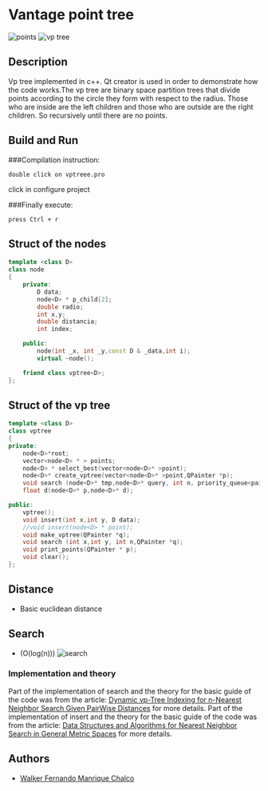 Vantage point tree
=========

![](https://github.com/walker1239/Estructura-de-datos/edit/master/vptree/img/points.png "points")
![](https://github.com/walker1239/Estructura-de-datos/edit/master/vptree/img/vptree.png "vp tree")

## Description
Vp tree implemented in c++. Qt creator is used in order to demonstrate how the code works.The vp tree are binary space partition trees that divide points according to the circle they form with respect to the radius. Those who are inside are the left children and those who are outside are the right children. So recursively until there are no points.

## Build and Run
###Compilation instruction:

	double click on vptreee.pro
  click in configure project

###Finally execute:

	press Ctrl + r

## Struct of the nodes
```c++
template <class D>
class node
{
    private:
        D data;
        node<D> * p_child[2];
        double radio;
        int x,y;
        double distancia;
        int index;

    public:
        node(int _x, int _y,const D & _data,int i);
        virtual ~node();

    friend class vptree<D>;
};
```

## Struct of the vp tree

```c++
template <class D>
class vptree
{
private:
    node<D>*root;
    vector<node<D> * > points;
    node<D> * select_best(vector<node<D>* >point);
    node<D>* create_vptree(vector<node<D>* >point,QPainter *p);
    void search (node<D>* tmp,node<D>* query, int n, priority_queue<pair<double, int>> &heap);
    float d(node<D>* p,node<D>* d);

public:
    vptree();
    void insert(int x,int y, D data);
    //void insert(node<D> * point);
    void make_vptree(QPainter *q);
    void search (int x,int y, int n,QPainter *q);
    void print_points(QPainter * p);
    void clear();
};
```
## Distance
  - Basic euclidean distance
## Search
  - (O(log(n)))
  ![](https://github.com/walker1239/Estructura-de-datos/edit/master/vptree/img/search.png "search")
### Implementation and theory
Part of the implementation of search and the theory for the basic guide of the code was from the article: [Dynamic vp-Tree Indexing for n-Nearest Neighbor Search Given PairWise Distances](https://www.researchgate.net/publication/243134425_Dynamic_vp-Tree_Indexing_for_n-Nearest_Neighbor_Search_Given_PairWise_Distances) for more details.
Part of the implementation of insert and the theory for the basic guide of the code was from the article: [Data Structures and Algorithms for Nearest Neighbor Search in General Metric Spaces](https://www.researchgate.net/publication/2596667_Data_Structures_and_Algorithms_for_Nearest_Neighbor_Search_in_General_Metric_Spaces) for more details.
## Authors
- [Walker Fernando Manrique Chalco](https://github.com/walker1239)
